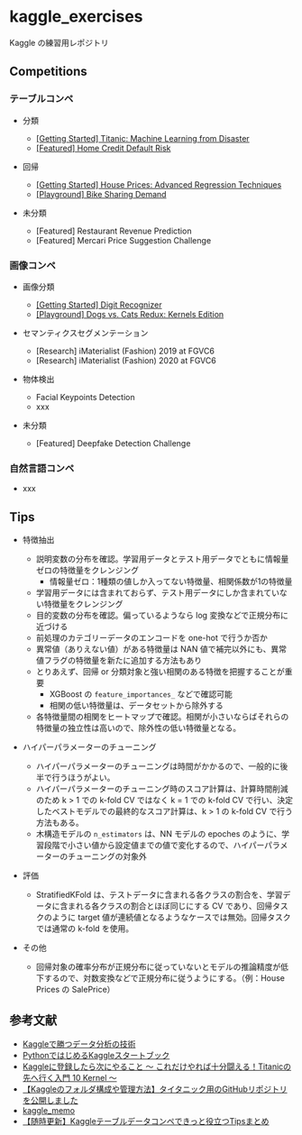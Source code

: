 # kaggle_exercises
Kaggle の練習用レポジトリ

## Competitions

### テーブルコンペ
- 分類
    - [[Getting Started] Titanic: Machine Learning from Disaster](https://github.com/Yagami360/kaggle_exercises/tree/master/titanic)
    - [[Featured] Home Credit Default Risk](https://github.com/Yagami360/kaggle_exercises/tree/master/home-credit-default-risk)

- 回帰
    - [[Getting Started] House Prices: Advanced Regression Techniques](https://github.com/Yagami360/kaggle_exercises/tree/master/house-prices-advanced-regression-techniques)
    - [[Playground] Bike Sharing Demand](https://github.com/Yagami360/kaggle_exercises/tree/master/bike-sharing-demand)

- 未分類
    - [Featured] Restaurant Revenue Prediction
    - [Featured] Mercari Price Suggestion Challenge

### 画像コンペ
- 画像分類
    - [[Getting Started] Digit Recognizer](https://github.com/Yagami360/kaggle_exercises/tree/master/digit-recognizer)
    - [[Playground] Dogs vs. Cats Redux: Kernels Edition](https://github.com/Yagami360/kaggle_exercises/tree/master/dogs-vs-cats-redux-kernels-edition)

- セマンティクスセグメンテーション
    - [Research] iMaterialist (Fashion) 2019 at FGVC6
    - [Research] iMaterialist (Fashion) 2020 at FGVC6

- 物体検出
    - Facial Keypoints Detection
    - xxx

- 未分類
    - [Featured] Deepfake Detection Challenge


### 自然言語コンペ
- xxx

## Tips

- 特徴抽出
    - 説明変数の分布を確認。学習用データとテスト用データでともに情報量ゼロの特徴量をクレンジング
        - 情報量ゼロ：1種類の値しか入ってない特徴量、相関係数が1の特徴量
    - 学習用データには含まれておらず、テスト用データにしか含まれていない特徴量をクレンジング
    - 目的変数の分布を確認。偏っているようなら log 変換などで正規分布に近づける
    - 前処理のカテゴリーデータのエンコードを one-hot で行うか否か
    - 異常値（ありえない値）がある特徴量は NAN 値で補完以外にも、異常値フラグの特徴量を新たに追加する方法もあり
    - とりあえず、回帰 or 分類対象と強い相関のある特徴を把握することが重要
        - XGBoost の `feature_importances_` などで確認可能
        - 相関の低い特徴量は、データセットから除外する
    - 各特徴量間の相関をヒートマップで確認。相関が小さいならばそれらの特徴量の独立性は高いので、除外性の低い特徴量となる。

- ハイパーパラメーターのチューニング
    - ハイパーパラメーターのチューニングは時間がかかるので、一般的に後半で行うほうがよい。
    - ハイパーパラメーターのチューニング時のスコア計算は、計算時間削減のため k > 1 での k-fold CV ではなく k = 1 での k-fold CV で行い、決定したベストモデルでの最終的なスコア計算は、k > 1 の k-fold CV で行う方法もある。
    - 木構造モデルの `n_estimators` は、NN モデルの epoches のように、学習段階で小さい値から設定値までの値で変化するので、ハイパーパラメーターのチューニングの対象外

- 評価
    - StratifiedKFold は、テストデータに含まれる各クラスの割合を、学習データに含まれる各クラスの割合とほぼ同じにする CV であり、回帰タスクのように target 値が連続値となるようなケースでは無効。回帰タスクでは通常の k-fold を使用。

- その他
    - 回帰対象の確率分布が正規分布に従っていないとモデルの推論精度が低下するので、対数変換などで正規分布に従うようにする。（例：House Prices の SalePrice）


## 参考文献
- [Kaggleで勝つデータ分析の技術](https://github.com/ghmagazine/kagglebook)
- [PythonではじめるKaggleスタートブック](https://github.com/upura/python-kaggle-start-book)
- [Kaggleに登録したら次にやること ～ これだけやれば十分闘える！Titanicの先へ行く入門 10 Kernel ～](https://qiita.com/upura/items/3c10ff6fed4e7c3d70f0)
- [【Kaggleのフォルダ構成や管理方法】タイタニック用のGitHubリポジトリを公開しました](https://upura.hatenablog.com/entry/2018/12/28/225234)
- [kaggle_memo](https://github.com/nejumi/kaggle_memo)
- [【随時更新】Kaggleテーブルデータコンペできっと役立つTipsまとめ](https://naotaka1128.hatenadiary.jp/entry/kaggle-compe-tips)